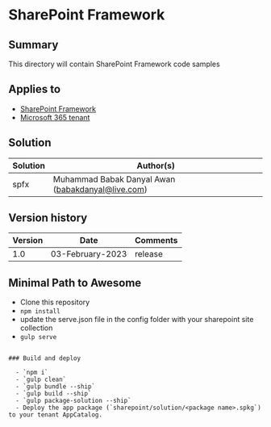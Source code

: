 # SharePoint Framework

## Summary

This directory will contain SharePoint Framework code samples

## Applies to

- [SharePoint Framework](https://aka.ms/spfx)
- [Microsoft 365 tenant](https://docs.microsoft.com/en-us/sharepoint/dev/spfx/set-up-your-developer-tenant)

## Solution

Solution|Author(s)
--------|---------
spfx | Muhammad Babak Danyal Awan (babakdanyal@live.com)

## Version history

Version|Date|Comments
-------|----|--------
1.0|03-February-2023|release

## Minimal Path to Awesome

- Clone this repository
- `npm install`
- update the serve.json file in the config folder with your sharepoint site collection
- `gulp serve`
```

### Build and deploy

  - `npm i`
  - `gulp clean`
  - `gulp bundle --ship`
  - `gulp build --ship`
  - `gulp package-solution --ship`
  - Deploy the app package (`sharepoint/solution/<package name>.spkg`) to your tenant AppCatalog.